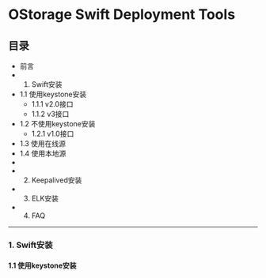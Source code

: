 # OStorage Swift Deployment Tools

## 目录
- 前言
- 1. Swift安装
 - 1.1 使用keystone安装
 	- 1.1.1 v2.0接口
 	- 1.1.2 v3接口
 - 1.2 不使用keystone安装
 	- 1.2.1 v1.0接口
 - 1.3 使用在线源
 - 1.4 使用本地源
 - 
- 2. Keepalived安装
- 3. ELK安装
- 4. FAQ
---
### 1. Swift安装
#### 1.1 使用keystone安装



